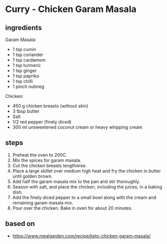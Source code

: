 # Curry - Chicken Garam Masala

## ingredients

Garam Masala:

- 1 tsp cumin
- 1 tsp coriander
- 1 tsp cardamom
- 1 tsp turmeric
- 1 tsp ginger
- 1 tsp paprika
- 1 tsp chilli
- 1 pinch nutmeg

Chicken:

- 450 g chicken breasts (without skin)
- 3 tbsp butter
- Salt
- 1/2 red pepper (finely diced)
- 300 ml unsweetened coconut cream or heavy whipping cream

## steps

1. Preheat the oven to 200C.
2. Mix the spices for garam masala.
3. Cut the chicken breasts lengthwise.
4. Place a large skillet over medium high heat and fry the chicken in butter until golden brown.
5. Add half the garam masala mix to the pan and stir thoroughly.
6. Season with salt, and place the chicken, including the juices, in a baking dish.
7. Add the finely diced pepper to a small bowl along with the cream and remaining garam masala mix.
8. Pour over the chicken. Bake in oven for about 20 minutes.

## based on

- https://www.mealgarden.com/recipe/keto-chicken-garam-masala/
